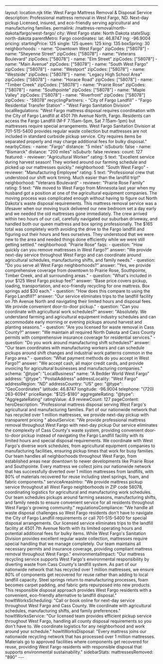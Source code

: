---
layout: location.njk
title: West Fargo Mattress Removal & Disposal Service
description: Professional mattress removal in West Fargo, ND. Next-day pickup Licensed, insured, and eco-friendly serving agricultural and manufacturing families.
permalink: /mattress-removal/north-dakota/fargo/west-fargo/
city: West Fargo state: North Dakota stateSlug: north-dakota parentMetro: Fargo coordinates: lat: 46.8747 lng: -96.9004 pricing: startingPrice: 125 single: 125 queen: 125 king: 135 boxSpring: 30 neighborhoods: - name: "Downtown West Fargo" zipCodes: ["58078"] - name: "Sheyenne Street" zipCodes: ["58078"] - name: "Veterans Boulevard" zipCodes: ["58078"] - name: "Elm Street" zipCodes: ["58078"] - name: "Main Avenue" zipCodes: ["58078"] - name: "South West Fargo" zipCodes: ["58078"] - name: "Westport" zipCodes: ["58078"] - name: "Westside" zipCodes: ["58078"] - name: "Legacy High School Area" zipCodes: ["58078"] - name: "Horace Road" zipCodes: ["58078"] - name: "Timber Creek" zipCodes: ["58078"] - name: "Prairie Rose" zipCodes: ["58078"] - name: "Southpointe" zipCodes: ["58078"] - name: "Maple Valley" zipCodes: ["58078"] - name: "Riverfront" zipCodes: ["58078"] zipCodes: - "58078" recyclingPartners: - "City of Fargo Landfill" - "Fargo Residential Transfer Station" - "West Fargo Sanitation Division" localRegulations: "West Fargo mattress disposal requires coordination with the City of Fargo Landfill at 4501 7th Avenue North, Fargo. Residents can access the Fargo Landfill (M-F 7:15am-5pm, Sat 7:15am-1pm) but mattresses require special arrangements. West Fargo Sanitation Division at 701-515-5400 provides regular waste collection but mattresses are not included in standard curbside pickup service. City requires items be separated properly and may charge additional fees for bulky disposal." nearbyCities: - name: "Fargo" distance: "5 miles" isSuburb: false - name: "Bismarck" distance: "200 miles" isSuburb: false reviews: count: 127 featured: - reviewer: "Agricultural Worker" rating: 5 text: "Excellent service during harvest season! They worked around our farming schedule and picked up our mattresses quickly." neighborhood: "South West Fargo" - reviewer: "Manufacturing Employee" rating: 5 text: "Professional crew that understood our shift work timing. Much easier than the landfill trip!" neighborhood: "Veterans Boulevard" - reviewer: "Prairie Rose Family" rating: 5 text: "We moved to West Fargo from Minnesota last year when my husband got a position at one of the agricultural equipment companies. The moving process was complicated enough without having to figure out North Dakota's waste disposal requirements. This mattress removal service was a lifesaver when our moving truck delivered our new bedroom set a day early and we needed the old mattresses gone immediately. The crew arrived within two hours of our call, carefully navigated our suburban driveway, and handled both our queen mattress and box spring professionally. The $165 total was completely worth avoiding the drive to the Fargo landfill and figuring out their hours and fees ourselves. They understood that we were new to the area and needed things done efficiently while we were still getting settled." neighborhood: "Prairie Rose" faqs: - question: "How quickly can you remove mattresses in West Fargo?" answer: "We provide next-day service throughout West Fargo and can coordinate around agricultural schedules, manufacturing shifts, and family needs." - question: "Do you serve all West Fargo neighborhoods?" answer: "Yes, we provide comprehensive coverage from downtown to Prairie Rose, Southpointe, Timber Creek, and all surrounding areas." - question: "What's included in your $125 West Fargo pickup fee?" answer: "Base price covers pickup, loading, transportation, and eco-friendly recycling for one mattress. Box springs add $30 each." - question: "How does this compare to using the Fargo Landfill?" answer: "Our service eliminates trips to the landfill facility on 7th Avenue North and navigating their limited hours and disposal fees. We provide convenient door-to-door pickup." - question: "Can you coordinate with agricultural work schedules?" answer: "Absolutely. We understand farming and agricultural equipment industry schedules and can accommodate early morning or evening pickups around harvest and planting seasons." - question: "Are you licensed for waste removal in Cass County?" answer: "We maintain all required North Dakota and Cass County permits with comprehensive insurance coverage for residential services." - question: "Do you work around manufacturing shift schedules?" answer: "Our team coordinates with manufacturing workers and can schedule pickups around shift changes and industrial work patterns common in the Fargo area." - question: "What payment methods do you accept in West Fargo?" answer: "We accept cash, all major credit cards, and provide invoicing for agricultural businesses and manufacturing companies." schema: "@type": "LocalBusiness" name: "A Bedder World West Fargo" address: "@type": "PostalAddress" addressLocality: "West Fargo" addressRegion: "ND" addressCountry: "US" geo: "@type": "GeoCoordinates" latitude: 46.8747 longitude: -96.9004 telephone: "(720) 263-6094" priceRange: "$125-$180" aggregateRating: "@type": "AggregateRating" ratingValue: 4.9 reviewCount: 127 pageContent: heroDescription: "Professional mattress disposal serving West Fargo's agricultural and manufacturing families. Part of our nationwide network that has recycled over 1 million mattresses, we provide next-day pickup with transparent pricing " aboutService: "We provide professional mattress removal throughout West Fargo with next-day pickup Our service eliminates the complexity of Cass County's waste system, providing convenient door-to-door pickup instead of navigating the Fargo Landfill facility with its limited hours and special disposal requirements. We coordinate with West Fargo's diverse work schedules, from agricultural equipment companies to manufacturing facilities, ensuring pickup times that work for busy families. Our team handles all neighborhoods throughout West Fargo, from established areas near downtown to newer developments like Prairie Rose and Southpointe. Every mattress we collect joins our nationwide network that has successfully diverted over 1 million mattresses from landfills, with 80% of materials recovered for reuse including steel springs, foam, and fabric components." serviceAreasIntro: "We provide mattress pickup service throughout all West Fargo neighborhoods in ZIP code 58078, coordinating logistics for agricultural and manufacturing work schedules. Our team schedules pickups around farming seasons, manufacturing shifts, and family needs to ensure convenient service for all residents throughout West Fargo's growing community." regulationsCompliance: "We handle all waste disposal challenges so West Fargo residents don't have to navigate the City of Fargo Landfill requirements or call 701-515-5400 for special disposal arrangements. Our licensed service eliminates trips to the landfill facility at 4501 7th Avenue North with its limited operating hours and potential additional fees for bulky items. While West Fargo's Sanitation Division provides excellent regular waste collection, mattresses require special handling that we manage completely. Our team maintains all necessary permits and insurance coverage, providing compliant mattress removal throughout West Fargo." environmentalImpact: "Our mattress recycling service supports West Fargo's environmental responsibility by diverting waste from Cass County's landfill system. As part of our nationwide network that has recycled over 1 million mattresses, we ensure 80% of components get recovered for reuse rather than adding to local landfill capacity. Steel springs return to manufacturing processes, foam becomes carpet padding, and fabric gets repurposed into new products. This responsible disposal approach provides West Fargo residents with a convenient, eco-friendly alternative to landfill disposal." howItWorksScheduling: "Call or book online for next-day service throughout West Fargo and Cass County. We coordinate with agricultural schedules, manufacturing shifts, and family preferences." howItWorksService: "Our licensed team provides efficient pickup service throughout West Fargo, handling all county disposal requirements so you don't have to. We coordinate logistics for any neighborhood and work around your schedule." howItWorksDisposal: "Every mattress joins our nationwide recycling network that has processed over 1 million mattresses. Materials go to approved facilities where components get recovered for reuse, providing West Fargo residents with responsible disposal that supports environmental sustainability." sidebarStats: mattressesRemoved: "890" ---